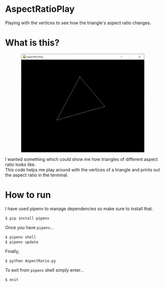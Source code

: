 # AspectRatioPlay
Playing with the vertices to see how the triangle's aspect ratio changes.

# What is this?

<img src="img/aspect-ratio.png"
     alt="aspect-ratio pygame window"
     style="display: block; margin: auto; width: 400px;" />

I wanted something which could show me how triangles of different aspect ratio looks like. <br>
This code helps me play around with the vertices of a triangle and prints out the aspect ratio in the terminal.


# How to run
I have used pipenv to manage dependencies so make sure to install that.

```
$ pip install pipenv
```

Once you have `pipenv`...

```
$ pipenv shell
$ pipenv update
```

Finally,

```
$ python AspectRatio.py
```

To exit from `pipenv` shell simply enter...

```
$ exit
```